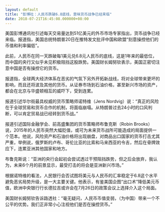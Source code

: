 ```yaml
---
layout: default
title: "彭博社：人民币跌破6.8底线，意味货币战争已经来临"
date: 2018-07-21T16:45:08.000000+08:00
---
```


美国彭博通讯社引述每天交易量达到51亿美元的外币市场专家指出，货币战争已经来临。报道指，美国总统特朗普20日在推特发文批评中国和欧盟“刻意操控他们的币值和利率偏低”。

此前，人民币在同一天跌破每1美元兑6.8元人民币的底线，这是1年来的最低位，而中国的央行又似乎未见积极阻挡这股跌势。美国财长姆努钦表示，美国正密切注意中国是否有操控它的货币。

报道指，全球两大经济体系在恶劣的气氛下另外开拓新战线，将对全球带来更坏的影响，而且还将波及其他的货币。从证券市场到石油价格，甚至新兴市场的资产，都会在北京与华盛顿相互的威吓下，受到连累。

报道引述华尔街最具权威的货币策略师诺特维（Jens Nordvig）说：“真正的风险在于全球贸易和货币合作的机制，将面临崩塌。从特朗普过去24小时的口风判断，可以肯定贸易战已经转到货币战。”

报道引述国际金融学会、前高盛集团的货币策略师布鲁克斯（Robin Brooks）说，2015年的人民币突然大幅贬值，或可为未来货币战所可能造成的局面提供一个范本。他说，风险资产和石油价格将出现崩盘，对商品出口国家的货币打击尤其严重，举例说，俄罗斯的卢布、哥伦比亚的比索和马来西亚的令吉，然后在骨牌效应下，连累亚洲其他国家和地方。

布鲁克斯说：“亚洲的央行会起初会尝试透过干预阻挡跌势，但之后会放弃，我认为，未来6个月的前景显示，最受打击的将会是亚洲新兴市场。”

根据诺特维的看法，人民银行会否试图将美元与人民币的汇率稳定于6.8这个水平避免恶劣局势升级，是一大主要关键。他表示，有鉴美国企图“出口术”降低美元币值，欧洲中央银行行长德拉吉或许会在7月26日的政策会议上选择介入这个局面。

美国财长姆努钦告诉路透社：“毫无疑问，人民币币值变弱，（为中国）带来一个不公平的优势。我们正非常小心注视他们是否在操控货币。”

